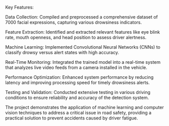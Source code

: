
Key Features:

Data Collection: Compiled and preprocessed a comprehensive dataset of 7000 facial expressions, capturing various drowsiness indicators.

Feature Extraction: Identified and extracted relevant features like eye blink rate, mouth openness, and head position to assess driver alertness.

Machine Learning: Implemented Convolutional Neural Networks (CNNs) to classify drowsy versus alert states with high accuracy.

Real-Time Monitoring: Integrated the trained model into a real-time system that analyzes live video feeds from a camera installed in the vehicle.

Performance Optimization: Enhanced system performance by reducing latency and improving processing speed for timely drowsiness alerts.

Testing and Validation: Conducted extensive testing in various driving conditions to ensure reliability and accuracy of the detection system.

The project demonstrates the application of machine learning and computer vision techniques to address a critical issue in road safety, providing a practical solution to prevent accidents caused by driver fatigue.
